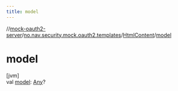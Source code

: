```yaml
---
title: model
---
```

//[mock-oauth2-server](../../../index.html)/[no.nav.security.mock.oauth2.templates](../index.html)/[HtmlContent](index.html)/[model](model.html)



# model



[jvm]\
val [model](model.html): [Any](https://kotlinlang.org/api/latest/jvm/stdlib/kotlin/-any/index.html)?




